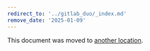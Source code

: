 ```yaml
---
redirect_to: '../gitlab_duo/_index.md'
remove_date: '2025-01-09'
---
```


<!-- markdownlint-disable -->
<!-- vale off -->

This document was moved to [another location](../gitlab_duo/_index.md).

<!-- This redirect file can be deleted after <2025-01-09>. -->
<!-- Redirects that point to other docs in the same project expire in three months. -->
<!-- Redirects that point to docs in a different project or site (for example, link is not relative and starts with `https:`) expire in one year. -->
<!-- Before deletion, see: https://docs.gitlab.com/ee/development/documentation/redirects.html -->
